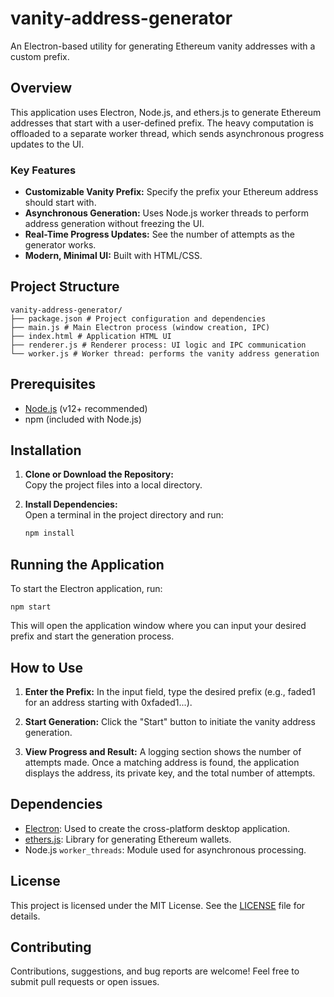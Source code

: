 # vanity-address-generator
An Electron-based utility for generating Ethereum vanity addresses with a custom prefix.

## Overview

This application uses Electron, Node.js, and ethers.js to generate Ethereum addresses that start with a user-defined prefix. The heavy computation is offloaded to a separate worker thread, which sends asynchronous progress updates to the UI.

### Key Features
- **Customizable Vanity Prefix:** Specify the prefix your Ethereum address should start with.
- **Asynchronous Generation:** Uses Node.js worker threads to perform address generation without freezing the UI.
- **Real-Time Progress Updates:** See the number of attempts as the generator works.
- **Modern, Minimal UI:** Built with HTML/CSS.

## Project Structure
```
vanity-address-generator/ 
├── package.json # Project configuration and dependencies 
├── main.js # Main Electron process (window creation, IPC) 
├── index.html # Application HTML UI 
├── renderer.js # Renderer process: UI logic and IPC communication 
└── worker.js # Worker thread: performs the vanity address generation
```
## Prerequisites

- [Node.js](https://nodejs.org/) (v12+ recommended)
- npm (included with Node.js)

## Installation

1. **Clone or Download the Repository:**  
   Copy the project files into a local directory.

2. **Install Dependencies:**  
   Open a terminal in the project directory and run:
   ```bash
   npm install
   ```

## Running the Application
To start the Electron application, run:
```
npm start
```
This will open the application window where you can input your desired prefix and start the generation process.

## How to Use
1. **Enter the Prefix:**
In the input field, type the desired prefix (e.g., faded1 for an address starting with 0xfaded1...).

2. **Start Generation:**
Click the "Start" button to initiate the vanity address generation.

3. **View Progress and Result:**
A logging section shows the number of attempts made.
Once a matching address is found, the application displays the address, its private key, and the total number of attempts.

## Dependencies
* [Electron](https://www.electronjs.org/): Used to create the cross-platform desktop application.
* [ethers.js](https://docs.ethers.org/): Library for generating Ethereum wallets.
* Node.js `worker_threads`: Module used for asynchronous processing.

## License
This project is licensed under the MIT License. See the [LICENSE](./LICENSE) file for details.

## Contributing
Contributions, suggestions, and bug reports are welcome! Feel free to submit pull requests or open issues.